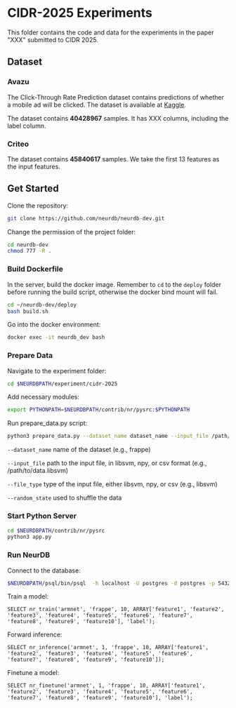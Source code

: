 # CIDR-2025 Experiments

This folder contains the code and data for the experiments in the paper "XXX" submitted to CIDR 2025.

## Dataset

### Avazu

The Click-Through Rate Prediction dataset contains predictions of whether a mobile ad will be clicked. The dataset is available at [Kaggle](https://www.kaggle.com/c/avazu-ctr-prediction/data).

The dataset contains **40428967** samples. It has XXX columns, including the label column.

### Criteo

The dataset contains **45840617** samples. We take the first 13 features as the input features.


## Get Started

Clone the repository:
```bash
git clone https://github.com/neurdb/neurdb-dev.git
```

Change the permission of the project folder:
```bash
cd neurdb-dev
chmod 777 -R .
```

### Build Dockerfile
In the server, build the docker image. Remember to `cd` to the `deploy` folder before running the build script, otherwise the docker bind mount will fail.
```bash
cd ~/neurdb-dev/deploy
bash build.sh
```

Go into the docker environment:
```bash
docker exec -it neurdb_dev bash
```

### Prepare Data
Navigate to the experiment folder:
```bash
cd $NEURDBPATH/experiment/cidr-2025
```

Add necessary modules:
```bash
export PYTHONPATH=$NEURDBPATH/contrib/nr/pysrc:$PYTHONPATH
```

Run prepare_data.py script:
```bash
python3 prepare_data.py --dataset_name dataset_name --input_file /path/to/data.libsvm --file_type libsvm --random_state 10
```

`--dataset_name` name of the dataset (e.g., frappe)

`--input_file` path to the input file, in libsvm, npy, or csv format (e.g., /path/to/data.libsvm)

`--file_type` type of the input file, either libsvm, npy, or csv (e.g., libsvm)

`--random_state` used to shuffle the data

### Start Python Server
```bash
cd $NEURDBPATH/contrib/nr/pysrc
python3 app.py
```

### Run NeurDB
Connect to the database:
```bash
$NEURDBPATH/psql/bin/psql  -h localhost -U postgres -d postgres -p 5432
```

Train a model:
```postgresql
SELECT nr_train('armnet', 'frappe', 10, ARRAY['feature1', 'feature2', 'feature3', 'feature4', 'feature5', 'feature6', 'feature7', 'feature8', 'feature9', 'feature10'], 'label');
```

Forward inference:
```postgresql
SELECT nr_inference('armnet', 1, 'frappe', 10, ARRAY['feature1', 'feature2', 'feature3', 'feature4', 'feature5', 'feature6', 'feature7', 'feature8', 'feature9', 'feature10']);
```

Finetune a model:
```postgresql
SELECT nr_finetune('armnet', 1, 'frappe', 10, ARRAY['feature1', 'feature2', 'feature3', 'feature4', 'feature5', 'feature6', 'feature7', 'feature8', 'feature9', 'feature10'], 'label');
```
